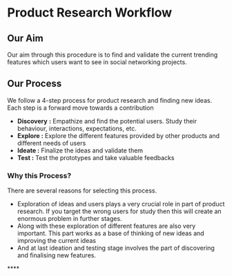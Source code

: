 # Product Research Workflow

## Our Aim

Our aim through this procedure is to find and validate the current trending features which users want to see in social networking projects. 

## Our Process

We follow a 4-step process for product research and finding new ideas. Each step is a forward move towards a contribution

* **Discovery** **:** Empathize and find the potential users. Study their behaviour, interactions, expectations, etc.
* **Explore :** Explore the different features provided by other products and different needs of users
* **Ideate :** Finalize the ideas and validate them
* **Test :** Test the prototypes and take valuable feedbacks



### Why this Process?

There are several reasons for selecting this process.

* Exploration of ideas and users plays a very crucial role in part of product research. If you target the wrong users for study then this will create an enormous problem in further stages.
* Along with these exploration of different features are also very important. This part works as a base of thinking of new ideas and improving the current ideas
* And at last ideation and testing stage involves the part of discovering and finalising new features.

\*\*\*\*


